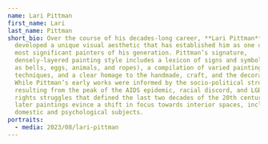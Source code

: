 ```yaml
---
name: Lari Pittman
first_name: Lari
last_name: Pittman
short_bio: Over the course of his decades-long career, **Lari Pittman** has
  developed a unique visual aesthetic that has established him as one of the
  most significant painters of his generation. Pittman’s signature,
  densely-layered painting style includes a lexicon of signs and symbols (such
  as bells, eggs, animals, and ropes), a compilation of varied painting
  techniques, and a clear homage to the handmade, craft, and the decorative.
  While Pittman’s early works were informed by the socio-political struggle
  resulting from the peak of the AIDS epidemic, racial discord, and LGBTQ+ civil
  rights struggles that defined the last two decades of the 20th century, his
  later paintings evince a shift in focus towards interior spaces, including
  domestic and psychological subjects.
portraits:
  - media: 2023/08/lari-pittman
---
```

